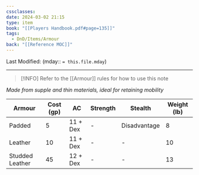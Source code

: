 ```yaml
---
cssclasses: 
date: 2024-03-02 21:15
type: item
book: "[[Players Handbook.pdf#page=135]]"
tags:
  - DnD/Items/Armour
back: "[[Reference MOC]]"
---
```

Last Modified: (mday:: `= this.file.mday`)

---

> [!INFO] Refer to the [[Armour]] rules for how to use this note

*Made from supple and thin materials, ideal for retaining mobility*

| Armour          | Cost (gp) | AC       | Strength | Stealth      | Weight (lb) |
| --------------- | --------- | -------- | -------- | ------------ | ----------- |
| Padded          | 5         | 11 + Dex | -        | Disadvantage | 8           |
| Leather         | 10        | 11 + Dex | -        | -            | 10          |
| Studded Leather | 45        | 12 + Dex | -        | -            | 13          |
